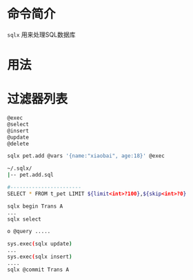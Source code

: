 # 命令简介

`sqlx` 用来处理SQL数据库
    
# 用法


# 过滤器列表

```bash
@exec
@select
@insert
@update
@delete
```

```bash
sqlx pet.add @vars '{name:"xiaobai", age:18}' @exec

~/.sqlx/
|-- pet.add.sql

#-----------------------
SELECT * FROM t_pet LIMIT ${limit<int>?100},${skip<int>?0}
```

```bash
sqlx begin Trans A
...
sqlx select

o @query .....

sys.exec(sqlx update)
...
sys.exec(sqlx insert)
....
sqlx @commit Trans A
```



